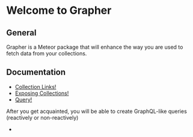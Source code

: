 Welcome to Grapher
==================


General
-------

Grapher is a Meteor package that will enhance the way you are used to fetch data from your collections.

Documentation
-------------

- [Collection Links!](docs/links.md)
- [Exposing Collections!](docs/exposure.md)
- [Query!](docs/query.md)

After you get acquainted, you will be able to create GraphQL-like queries (reactively or non-reactively)

- 